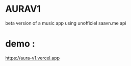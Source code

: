 # AURAV1
beta version of a music app using unofficiel saavn.me api
# demo : 
https://aura-v1.vercel.app
